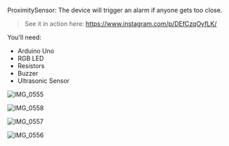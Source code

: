 ProximitySensor: The device will trigger an alarm if anyone gets too close.

> See it in action here: https://www.instagram.com/p/DEfCzqOyfLK/

You'll need:
- Arduino Uno
- RGB LED
- Resistors
- Buzzer
- Ultrasonic Sensor

![IMG_0555](https://github.com/user-attachments/assets/13d2ff58-fdbf-4323-a51d-ff05b8b10e19)

![IMG_0558](https://github.com/user-attachments/assets/2489d0e5-7225-4ab6-9dd4-07ced21e5bf2)

![IMG_0557](https://github.com/user-attachments/assets/b510602a-29da-45d4-ac90-6f3aa2817f24)

![IMG_0556](https://github.com/user-attachments/assets/dccf3969-91b8-422e-81ab-7ef0377b87b1)




